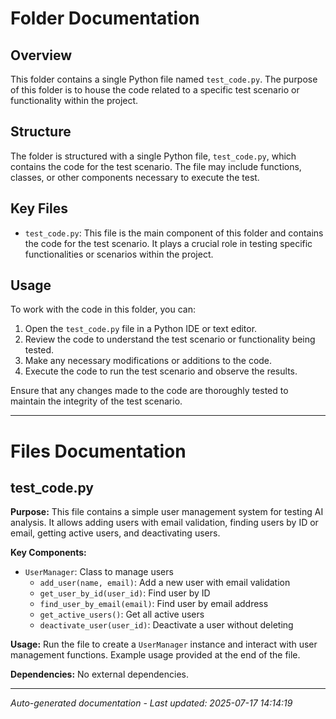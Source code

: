 # Folder Documentation

## Overview
This folder contains a single Python file named `test_code.py`. The purpose of this folder is to house the code related to a specific test scenario or functionality within the project.

## Structure
The folder is structured with a single Python file, `test_code.py`, which contains the code for the test scenario. The file may include functions, classes, or other components necessary to execute the test.

## Key Files
- `test_code.py`: This file is the main component of this folder and contains the code for the test scenario. It plays a crucial role in testing specific functionalities or scenarios within the project.

## Usage
To work with the code in this folder, you can:
1. Open the `test_code.py` file in a Python IDE or text editor.
2. Review the code to understand the test scenario or functionality being tested.
3. Make any necessary modifications or additions to the code.
4. Execute the code to run the test scenario and observe the results.

Ensure that any changes made to the code are thoroughly tested to maintain the integrity of the test scenario.

---

# Files Documentation

## test_code.py

**Purpose:** This file contains a simple user management system for testing AI analysis. It allows adding users with email validation, finding users by ID or email, getting active users, and deactivating users.

**Key Components:**
- `UserManager`: Class to manage users
  - `add_user(name, email)`: Add a new user with email validation
  - `get_user_by_id(user_id)`: Find user by ID
  - `find_user_by_email(email)`: Find user by email address
  - `get_active_users()`: Get all active users
  - `deactivate_user(user_id)`: Deactivate a user without deleting

**Usage:** Run the file to create a `UserManager` instance and interact with user management functions. Example usage provided at the end of the file.

**Dependencies:** No external dependencies.

---
*Auto-generated documentation - Last updated: 2025-07-17 14:14:19*
